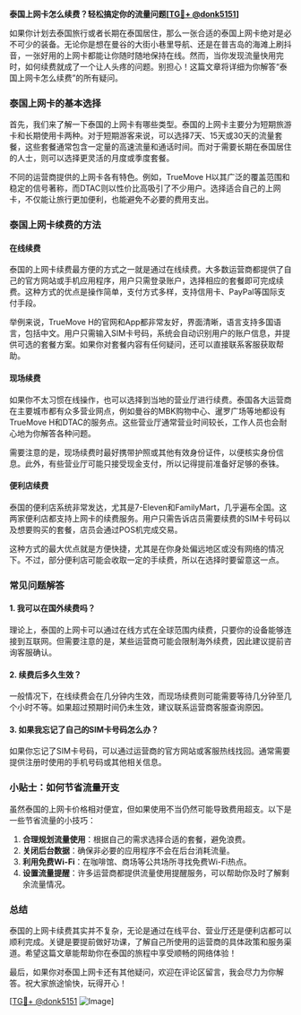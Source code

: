 **泰国上网卡怎么续费？轻松搞定你的流量问题[[TG💪+ @donk5151](https://t.me/s/donk5151)]**

如果你计划去泰国旅行或者长期在泰国居住，那么一张合适的泰国上网卡绝对是必不可少的装备。无论你是想在曼谷的大街小巷里导航、还是在普吉岛的海滩上刷抖音，一张好用的上网卡都能让你随时随地保持在线。然而，当你发现流量快用完时，如何续费就成了一个让人头疼的问题。别担心！这篇文章将详细为你解答“泰国上网卡怎么续费”的所有疑问。

### 泰国上网卡的基本选择

首先，我们来了解一下泰国的上网卡有哪些类型。泰国的上网卡主要分为短期旅游卡和长期使用卡两种。对于短期游客来说，可以选择7天、15天或30天的流量套餐，这些套餐通常包含一定量的高速流量和通话时间。而对于需要长期在泰国居住的人士，则可以选择更灵活的月度或季度套餐。

不同的运营商提供的上网卡各有特色。例如，TrueMove H以其广泛的覆盖范围和稳定的信号著称，而DTAC则以性价比高吸引了不少用户。选择适合自己的上网卡，不仅能让旅行更加便利，也能避免不必要的费用支出。

### 泰国上网卡续费的方法

#### 在线续费

泰国的上网卡续费最方便的方式之一就是通过在线续费。大多数运营商都提供了自己的官方网站或手机应用程序，用户只需登录账户，选择相应的套餐即可完成续费。这种方式的优点是操作简单，支付方式多样，支持信用卡、PayPal等国际支付手段。

举例来说，TrueMove H的官网和App都非常友好，界面清晰，语言支持多国语言，包括中文。用户只需输入SIM卡号码，系统会自动识别用户的账户信息，并提供可选的套餐方案。如果你对套餐内容有任何疑问，还可以直接联系客服获取帮助。

#### 现场续费

如果你不太习惯在线操作，也可以选择到当地的营业厅进行续费。泰国各大运营商在主要城市都有众多营业网点，例如曼谷的MBK购物中心、暹罗广场等地都设有TrueMove H和DTAC的服务点。这些营业厅通常营业时间较长，工作人员也会耐心地为你解答各种问题。

需要注意的是，现场续费时最好携带护照或其他有效身份证件，以便核实身份信息。此外，有些营业厅可能只接受现金支付，所以记得提前准备好足够的泰铢。

#### 便利店续费

泰国的便利店系统非常发达，尤其是7-Eleven和FamilyMart，几乎遍布全国。这两家便利店都支持上网卡的续费服务。用户只需告诉店员需要续费的SIM卡号码以及想要购买的套餐，店员会通过POS机完成交易。

这种方式的最大优点就是方便快捷，尤其是在你身处偏远地区或没有网络的情况下。不过，部分便利店可能会收取一定的手续费，所以在选择时要留意这一点。

### 常见问题解答

#### 1. 我可以在国外续费吗？

理论上，泰国的上网卡可以通过在线方式在全球范围内续费，只要你的设备能够连接到互联网。但需要注意的是，某些运营商可能会限制海外续费，因此建议提前咨询客服确认。

#### 2. 续费后多久生效？

一般情况下，在线续费会在几分钟内生效，而现场续费则可能需要等待几分钟至几个小时不等。如果超过预期时间仍未生效，建议联系运营商客服查询原因。

#### 3. 如果我忘记了自己的SIM卡号码怎么办？

如果你忘记了SIM卡号码，可以通过运营商的官方网站或客服热线找回。通常需要提供注册时使用的手机号码或其他相关信息。

### 小贴士：如何节省流量开支

虽然泰国的上网卡价格相对便宜，但如果使用不当仍然可能导致费用超支。以下是一些节省流量的小技巧：

1. **合理规划流量使用**：根据自己的需求选择合适的套餐，避免浪费。
2. **关闭后台数据**：确保非必要的应用程序不会在后台消耗流量。
3. **利用免费Wi-Fi**：在咖啡馆、商场等公共场所寻找免费Wi-Fi热点。
4. **设置流量提醒**：许多运营商都提供流量使用提醒服务，可以帮助你及时了解剩余流量情况。

### 总结

泰国的上网卡续费其实并不复杂，无论是通过在线平台、营业厅还是便利店都可以顺利完成。关键是要提前做好功课，了解自己所使用的运营商的具体政策和服务渠道。希望这篇文章能帮助你在泰国的旅程中享受顺畅的网络体验！

最后，如果你对泰国上网卡还有其他疑问，欢迎在评论区留言，我会尽力为你解答。祝大家旅途愉快，玩得开心！

[[TG💪+ @donk5151](https://t.me/s/donk5151) ![Image](https://i.postimg.cc/rwNCRYN7/Snipaste-2025-04-30-17-27-05.png)]